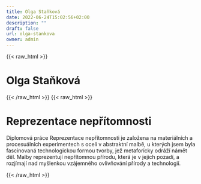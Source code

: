 ```yaml
---
title: Olga Staňková
date: 2022-06-24T15:02:56+02:00
description: ""
draft: false
url: olga-stankova
owner: admin
---
```

{{< raw_html >}}
<h1 id="olga-staňkov&aacute;">Olga Staňkov&aacute;</h1>
{{< /raw_html >}}
<!-- SECTION BREAK -->
{{< raw_html >}}
<h1 class="b-detail__title">Reprezentace nepř&iacute;tomnosti</h1>
<p>Diplomov&aacute; pr&aacute;ce Reprezentace nepř&iacute;tomnosti je založena na materi&aacute;ln&iacute;ch a procesu&aacute;ln&iacute;ch experimentech s ocel&iacute; v abstraktn&iacute; malbě, u kter&yacute;ch jsem byla fascinovan&aacute; technologickou formou tvorby, jež metaforicky odr&aacute;ž&iacute; n&aacute;mět děl. Malby reprezentuj&iacute; nepř&iacute;tomnou př&iacute;rodu, kter&aacute; je v jejich pozad&iacute;, a rozj&iacute;maj&iacute; nad my&scaron;lenkou vz&aacute;jemn&eacute;ho ovlivňov&aacute;n&iacute; př&iacute;rody a technologi&iacute;.</p>
{{< /raw_html >}}
